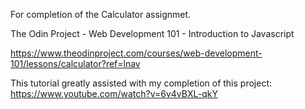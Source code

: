 For completion of the Calculator assignmet.

The Odin Project - Web Development 101 -  Introduction to Javascript

https://www.theodinproject.com/courses/web-development-101/lessons/calculator?ref=lnav

This tutorial greatly assisted with my completion of this project: https://www.youtube.com/watch?v=6v4vBXL-qkY
